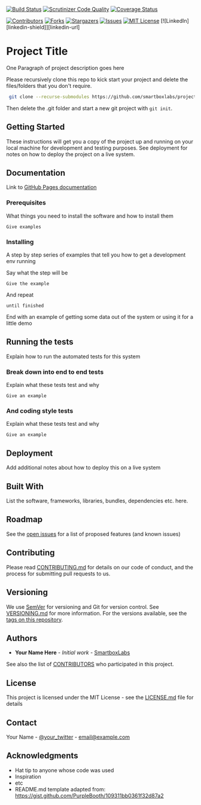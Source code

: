 [![Build Status](https://travis-ci.com/smartboxlabs/project-template.svg?branch=master)](https://travis-ci.com/smartboxlabs/project-template)  [![Scrutinizer Code Quality](https://scrutinizer-ci.com/g/smartboxlabs/project-template/badges/quality-score.png?b=master)](https://scrutinizer-ci.com/g/smartboxlabs/project-template/?branch=master) [![Coverage Status](https://coveralls.io/repos/github/ssmartboxlabs/project-template/badge.svg?branch=master)](https://coveralls.io/github/smartboxlabs/project-template?branch=master)


[![Contributors][contributors-shield]][contributors-url]
[![Forks][forks-shield]][forks-url]
[![Stargazers][stars-shield]][stars-url]
[![Issues][issues-shield]][issues-url]
[![MIT License][license-shield]][license-url]
[![LinkedIn][linkedin-shield]][linkedin-url]

# Project Title

One Paragraph of project description goes here

Please recursively clone this repo to kick start your project and delete the files/folders that you don't require. 

```bash
 git clone --recurse-submodules https://github.com/smartboxlabs/project-template
 ```

Then delete the .git folder and start a new git project with `git init`.




## Getting Started

These instructions will get you a copy of the project up and running on your local machine for development and testing purposes. See deployment for notes on how to deploy the project on a live system.

## Documentation

Link to [GitHub Pages documentation](https://smartboxlabs.github.io/project-template/)


### Prerequisites

What things you need to install the software and how to install them

```
Give examples
```

### Installing

A step by step series of examples that tell you how to get a development env running

Say what the step will be

```
Give the example
```

And repeat

```
until finished
```

End with an example of getting some data out of the system or using it for a little demo

## Running the tests

Explain how to run the automated tests for this system

### Break down into end to end tests

Explain what these tests test and why

```
Give an example
```

### And coding style tests

Explain what these tests test and why

```
Give an example
```

## Deployment

Add additional notes about how to deploy this on a live system

## Built With

List the software, frameworks, libraries, bundles, dependencies etc. here. 

## Roadmap

See the [open issues](https://github.com/smartboxlabs/project-template/issues) for a list of proposed features (and known issues)


## Contributing

Please read [CONTRIBUTING.md](CONTRIBUTING.md) for details on our code of conduct, and the process for submitting pull requests to us.

## Versioning

We use [SemVer](http://semver.org/) for versioning and Git for version control. See [VERSIONING.md](VERSIONING.md) for more information. 
For the versions available, see the [tags on this repository](https://github.com/smartboxlabs/tags). 

## Authors

* **Your Name Here** - *Initial work* - [SmartboxLabs](https://github.com/smartboxlabs)

See also the list of [CONTRIBUTORS](CONTRIBUTORS.md) who participated in this project.

## License

This project is licensed under the MIT License - see the [LICENSE.md](LICENSE.md) file for details


## Contact

Your Name - [@your_twitter](https://twitter.com/your_username) - email@example.com


## Acknowledgments

* Hat tip to anyone whose code was used
* Inspiration
* etc
* README.md template adapted from: https://gist.github.com/PurpleBooth/109311bb0361f32d87a2





<!-- MARKDOWN LINKS & IMAGES -->
<!-- https://www.markdownguide.org/basic-syntax/#reference-style-links -->
[contributors-shield]: https://img.shields.io/github/contributors/smartboxlabs/project-template.svg?style=flat-square
[contributors-url]: https://github.com/smartboxlabs/project-template/graphs/contributors
[forks-shield]: https://img.shields.io/github/forks/smartboxlabs/project-template.svg?style=flat-square
[forks-url]: https://github.com/smartboxlabs/project-template/network/members
[stars-shield]: https://img.shields.io/github/stars/smartboxlabs/project-template.svg?style=flat-square
[stars-url]: https://github.com/smartboxlabs/project-template/stargazers
[issues-shield]: https://img.shields.io/github/issues/smartboxlabs/project-template.svg?style=flat-square
[issues-url]: https://github.com/smartboxlabs/project-template/issues
[license-shield]: https://img.shields.io/github/license/smartboxlabs/project-template.svg?style=flat-square
[license-url]: https://github.com/smartboxlabs/project-template/blob/master/LICENSE.txt
